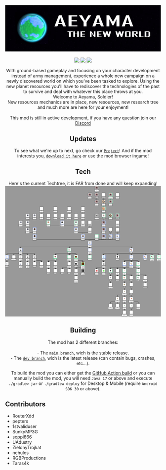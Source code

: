<div align="center">
<img src="https://raw.githubusercontent.com/Aeyama-Mod/aeyama/main/src/assets/sprites/logo.png"/>
<br><br>

<a href="https://discord.gg/rNhkswkJst">
    <img src="https://img.shields.io/discord/1061344630987292835?color=287e29&label=Discord&logo=Discord&style=for-the-badge"/>
</a>
<a href="https://github.com/Aeyama-Mod/aeyama/releases/latest">
    <img src="https://img.shields.io/github/downloads/Aeyama-Mod/aeyama/total?color=287e29&logo=github&style=for-the-badge"/>
</a>
<a href="https://github.com/Aeyama-Mod/aeyama/commits/main">
    <img src="https://img.shields.io/github/last-commit/Aeyama-Mod/aeyama?color=287e29&style=for-the-badge"/>
</a>

With ground-based gameplay and focusing on your character development instead of army management, experience a whole new campaign
on a newly discovered world on which you've been tasked to explore. Using the new planet resources you'll have to rediscover
the technologies of the past to survive and deal with whatever this place throws at you.
<br>
Welcome to Aeyama, Soldier!
<br>
New resources mechanics are in place, new resources, new research tree and much more are here for your enjoyment!
<br><br>
This mod is still in active development, if you have any question join our <a href="https://discord.gg/rNhkswkJst">Discord</a>

## Updates
To see what we're up to next, go check our [`Project`][GitHubProject]!
And if the mod interests you, [`download it here`][Download] or use the mod browser ingame!

## Tech
Here's the current Techtree, it is FAR from done and will keep expanding!
<img src="https://raw.githubusercontent.com/Aeyama-Mod/aeyama/main/src/assets/sprites/tech.drawio.png"/>

## Building
The mod has 2 different branches:<br><br>
    - The [`main branch`][BranchMain], wich is the stable release.<br>
    - The [`dev branch`][BranchDev], wich is the latest release (can contain bugs, crashes, etc...).<br>

To build the mod you can either get the [GitHub Action build][GitHubBuild] or you can manually build the mod, you will need `Java 17` or above and execute `./gradlew jar` or `./gradlew deploy` for Desktop & Mobile (require `Android SDK 30` or above).
</div>

## Contributors
<ul>
    <li>RouterXdd</li>
    <li>pepters</li>
    <li>1stvaliduser</li>
    <li>SunkyMP3G</li>
    <li>soppi666</li>
    <li>UAdustry</li>
    <li>ZielonyTrojkat</li>
    <li>nehulos</li>
    <li>RGBProductions</li>
    <li>Taras4k</li>
</ul>

<!--------------------------------------------------------------------------------->

[Logo]: https://raw.githubusercontent.com/Aeyama-Mod/aeyama/main/src/assets/sprites/logo.png

[GitHubProject]: https://github.com/users/FredyJabe/projects/2
[GitHubBuild]: https://github.com/Aeyama-Mod/aeyama/actions
[BranchMain]: https://github.com/Aeyama-Mod/aeyama/tree/main
[BranchDev]: https://github.com/Aeyama-Mod/aeyama/tree/dev

[Discord]: https://discord.gg/rNhkswkJst
[Download]: https://github.com/Aeyama-Mod/aeyama/releases/latest
[LastCommit]: https://github.com/Aeyama-Mod/aeyama/commits/main

[DiscordBadge]: https://img.shields.io/discord/1061344630987292835?color=287e29&label=Discord&logo=Discord&style=for-the-badge
[DownloadBadge]: https://img.shields.io/github/downloads/Aeyama-Mod/aeyama/total?color=287e29&logo=github&style=for-the-badge
[LastCommitBadge]: https://img.shields.io/github/last-commit/Aeyama-Mod/aeyama?color=287e29&style=for-the-badge
